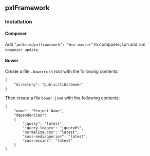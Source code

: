 ## pxlFramework

### Installation

#### Composer
Add ``"pxlbros/pxlframework": "dev-master"`` to composer.json and run ``composer update``.

#### Bower
Create a file `.bowerrc` in root with the following contents:
```
{
    "directory": "public/libs/bower"
}
```

Then create a file `bower.json` with the following contents:
```
{
	"name": "Project Name",
	"dependencies":
	{
		"jquery": "latest",
		"jquery-legacy": "jquery#1",
		"normalize-css": "latest",
		"sass-mediaqueries": "latest",
		"sass-mixins": "latest"
	}
}
```